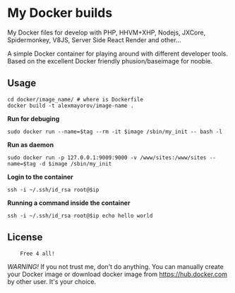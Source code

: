 # My Docker builds
My Docker files for develop with PHP, HHVM+XHP, Nodejs, JXCore, Spidermonkey, V8JS, Server Side React Render and other...

A simple Docker container for playing around with different developer tools. Based on the excellent Docker friendly phusion/baseimage for noobie.


## Usage

    cd docker/image_name/ # where is Dockerfile
    docker build -t alexmayorov/image-name .

**Run for debuging**

    sudo docker run --name=$tag --rm -it $image /sbin/my_init -- bash -l

**Run as daemon**

    sudo docker run -p 127.0.0.1:9009:9000 -v /www/sites:/www/sites --name=$tag -d $image /sbin/my_init


**Login to the container**

    ssh -i ~/.ssh/id_rsa root@$ip

**Running a command inside the container**

    ssh -i ~/.ssh/id_rsa root@$ip echo hello world



## License

        Free 4 all!

_WARNING!_ If you not trust me, don't do anything. You can manually create your Docker image or download docker image from https://hub.docker.com by other user. It's your choice.
